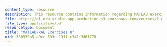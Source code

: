 ```yaml
---
content_type: resource
description: This resource contains information regarding MATLAB exercises 6.
file: https://ol-ocw-studio-app-production.s3.amazonaws.com/courses/2-086-numerical-computation-for-mechanical-engineers-fall-2012/380939a5a9cc333c131fc341f3d6f778_MIT2_086F12_matlab_ex8.pdf
file_type: application/pdf
resourcetype: Document
title: "MATLAB\xAE Exercises 8"
uid: 380939a5-a9cc-333c-131f-c341f3d6f778
---
```

